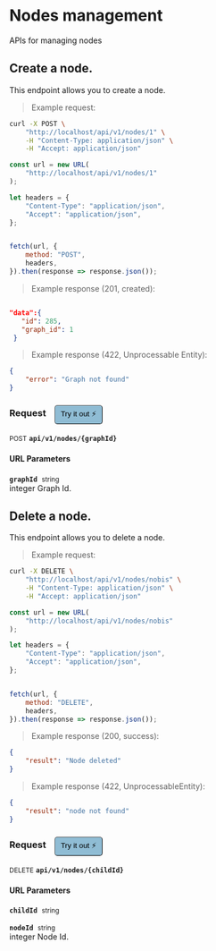 # Nodes management

APIs for managing nodes

## Create a node.


This endpoint allows you to create a node.

> Example request:

```bash
curl -X POST \
    "http://localhost/api/v1/nodes/1" \
    -H "Content-Type: application/json" \
    -H "Accept: application/json"
```

```javascript
const url = new URL(
    "http://localhost/api/v1/nodes/1"
);

let headers = {
    "Content-Type": "application/json",
    "Accept": "application/json",
};


fetch(url, {
    method: "POST",
    headers,
}).then(response => response.json());
```


> Example response (201, created):

```json

"data":{
   "id": 285,
   "graph_id": 1
 }
```
> Example response (422, Unprocessable Entity):

```json
{
    "error": "Graph not found"
}
```
<div id="execution-results-POSTapi-v1-nodes--graphId-" hidden>
    <blockquote>Received response<span id="execution-response-status-POSTapi-v1-nodes--graphId-"></span>:</blockquote>
    <pre class="json"><code id="execution-response-content-POSTapi-v1-nodes--graphId-"></code></pre>
</div>
<div id="execution-error-POSTapi-v1-nodes--graphId-" hidden>
    <blockquote>Request failed with error:</blockquote>
    <pre><code id="execution-error-message-POSTapi-v1-nodes--graphId-"></code></pre>
</div>
<form id="form-POSTapi-v1-nodes--graphId-" data-method="POST" data-path="api/v1/nodes/{graphId}" data-authed="0" data-hasfiles="0" data-headers='{"Content-Type":"application\/json","Accept":"application\/json"}' onsubmit="event.preventDefault(); executeTryOut('POSTapi-v1-nodes--graphId-', this);">
<h3>
    Request&nbsp;&nbsp;&nbsp;
        <button type="button" style="background-color: #8fbcd4; padding: 5px 10px; border-radius: 5px; border-width: thin;" id="btn-tryout-POSTapi-v1-nodes--graphId-" onclick="tryItOut('POSTapi-v1-nodes--graphId-');">Try it out ⚡</button>
    <button type="button" style="background-color: #c97a7e; padding: 5px 10px; border-radius: 5px; border-width: thin;" id="btn-canceltryout-POSTapi-v1-nodes--graphId-" onclick="cancelTryOut('POSTapi-v1-nodes--graphId-');" hidden>Cancel</button>&nbsp;&nbsp;
    <button type="submit" style="background-color: #6ac174; padding: 5px 10px; border-radius: 5px; border-width: thin;" id="btn-executetryout-POSTapi-v1-nodes--graphId-" hidden>Send Request 💥</button>
    </h3>
<p>
<small class="badge badge-black">POST</small>
 <b><code>api/v1/nodes/{graphId}</code></b>
</p>
<h4 class="fancy-heading-panel"><b>URL Parameters</b></h4>
<p>
<b><code>graphId</code></b>&nbsp;&nbsp;<small>string</small>  &nbsp;
<input type="text" name="graphId" data-endpoint="POSTapi-v1-nodes--graphId-" data-component="url" required  hidden>
<br>
integer Graph Id.</p>
</form>


## Delete a node.


This endpoint allows you to delete a node.

> Example request:

```bash
curl -X DELETE \
    "http://localhost/api/v1/nodes/nobis" \
    -H "Content-Type: application/json" \
    -H "Accept: application/json"
```

```javascript
const url = new URL(
    "http://localhost/api/v1/nodes/nobis"
);

let headers = {
    "Content-Type": "application/json",
    "Accept": "application/json",
};


fetch(url, {
    method: "DELETE",
    headers,
}).then(response => response.json());
```


> Example response (200, success):

```json
{
    "result": "Node deleted"
}
```
> Example response (422, UnprocessableEntity):

```json
{
    "result": "node not found"
}
```
<div id="execution-results-DELETEapi-v1-nodes--childId-" hidden>
    <blockquote>Received response<span id="execution-response-status-DELETEapi-v1-nodes--childId-"></span>:</blockquote>
    <pre class="json"><code id="execution-response-content-DELETEapi-v1-nodes--childId-"></code></pre>
</div>
<div id="execution-error-DELETEapi-v1-nodes--childId-" hidden>
    <blockquote>Request failed with error:</blockquote>
    <pre><code id="execution-error-message-DELETEapi-v1-nodes--childId-"></code></pre>
</div>
<form id="form-DELETEapi-v1-nodes--childId-" data-method="DELETE" data-path="api/v1/nodes/{childId}" data-authed="0" data-hasfiles="0" data-headers='{"Content-Type":"application\/json","Accept":"application\/json"}' onsubmit="event.preventDefault(); executeTryOut('DELETEapi-v1-nodes--childId-', this);">
<h3>
    Request&nbsp;&nbsp;&nbsp;
        <button type="button" style="background-color: #8fbcd4; padding: 5px 10px; border-radius: 5px; border-width: thin;" id="btn-tryout-DELETEapi-v1-nodes--childId-" onclick="tryItOut('DELETEapi-v1-nodes--childId-');">Try it out ⚡</button>
    <button type="button" style="background-color: #c97a7e; padding: 5px 10px; border-radius: 5px; border-width: thin;" id="btn-canceltryout-DELETEapi-v1-nodes--childId-" onclick="cancelTryOut('DELETEapi-v1-nodes--childId-');" hidden>Cancel</button>&nbsp;&nbsp;
    <button type="submit" style="background-color: #6ac174; padding: 5px 10px; border-radius: 5px; border-width: thin;" id="btn-executetryout-DELETEapi-v1-nodes--childId-" hidden>Send Request 💥</button>
    </h3>
<p>
<small class="badge badge-red">DELETE</small>
 <b><code>api/v1/nodes/{childId}</code></b>
</p>
<h4 class="fancy-heading-panel"><b>URL Parameters</b></h4>
<p>
<b><code>childId</code></b>&nbsp;&nbsp;<small>string</small>  &nbsp;
<input type="text" name="childId" data-endpoint="DELETEapi-v1-nodes--childId-" data-component="url" required  hidden>
<br>
</p>
<p>
<b><code>nodeId</code></b>&nbsp;&nbsp;<small>string</small>  &nbsp;
<input type="text" name="nodeId" data-endpoint="DELETEapi-v1-nodes--childId-" data-component="url" required  hidden>
<br>
integer Node Id.</p>
</form>



